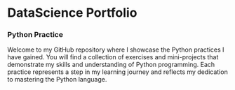 # DataScience Portfolio 
### Python Practice

Welcome to my GitHub repository 
where I showcase the Python practices 
I have gained. 
You will find a collection of exercises 
and mini-projects that demonstrate my skills
and understanding of Python programming. 
Each practice represents a step in my learning journey
and reflects my dedication to mastering the Python language.

